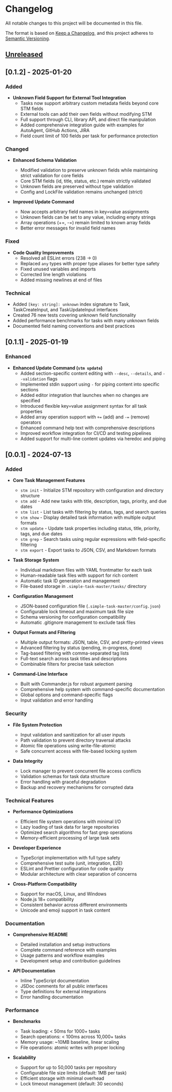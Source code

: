 # Changelog

All notable changes to this project will be documented in this file.

The format is based on [Keep a Changelog](https://keepachangelog.com/en/1.0.0/),
and this project adheres to [Semantic Versioning](https://semver.org/spec/v2.0.0.html).

## [Unreleased]

## [0.1.2] - 2025-01-20

### Added

- **Unknown Field Support for External Tool Integration**
  - Tasks now support arbitrary custom metadata fields beyond core STM fields
  - External tools can add their own fields without modifying STM
  - Full support through CLI, library API, and direct file manipulation
  - Added comprehensive integration guide with examples for AutoAgent, GitHub Actions, JIRA
  - Field count limit of 100 fields per task for performance protection

### Changed

- **Enhanced Schema Validation**
  - Modified validation to preserve unknown fields while maintaining strict validation for core fields
  - Core STM fields (id, title, status, etc.) remain strictly validated
  - Unknown fields are preserved without type validation
  - Config and LockFile validation remains unchanged (strict)

- **Improved Update Command**
  - Now accepts arbitrary field names in key=value assignments
  - Unknown fields can be set to any value, including empty strings
  - Array operations (+=, -=) remain limited to known array fields
  - Better error messages for invalid field names

### Fixed

- **Code Quality Improvements**
  - Resolved all ESLint errors (238 → 0)
  - Replaced `any` types with proper type aliases for better type safety
  - Fixed unused variables and imports
  - Corrected line length violations
  - Added missing newlines at end of files

### Technical

- Added `[key: string]: unknown` index signature to Task, TaskCreateInput, and TaskUpdateInput interfaces
- Created 76 new tests covering unknown field functionality
- Added performance benchmarks for tasks with many unknown fields
- Documented field naming conventions and best practices

## [0.1.1] - 2025-01-19

### Enhanced

- **Enhanced Update Command (`stm update`)**
  - Added section-specific content editing with `--desc`, `--details`, and `--validation` flags
  - Implemented stdin support using `-` for piping content into specific sections
  - Added editor integration that launches when no changes are specified
  - Introduced flexible key=value assignment syntax for all task properties
  - Added array operation support with `+=` (add) and `-=` (remove) operators
  - Enhanced command help text with comprehensive descriptions
  - Improved workflow integration for CI/CD and testing pipelines
  - Added support for multi-line content updates via heredoc and piping

## [0.0.1] - 2024-07-13

### Added

- **Core Task Management Features**
  - `stm init` - Initialize STM repository with configuration and directory structure
  - `stm add` - Add new tasks with title, description, tags, priority, and due dates
  - `stm list` - List tasks with filtering by status, tags, and search queries
  - `stm show` - Display detailed task information with multiple output formats
  - `stm update` - Update task properties including status, title, priority, tags, and due dates
  - `stm grep` - Search tasks using regular expressions with field-specific filtering
  - `stm export` - Export tasks to JSON, CSV, and Markdown formats

- **Task Storage System**
  - Individual markdown files with YAML frontmatter for each task
  - Human-readable task files with support for rich content
  - Automatic task ID generation and management
  - File-based storage in `.simple-task-master/tasks/` directory

- **Configuration Management**
  - JSON-based configuration file (`.simple-task-master/config.json`)
  - Configurable lock timeout and maximum task file size
  - Schema versioning for configuration compatibility
  - Automatic .gitignore management to exclude task files

- **Output Formats and Filtering**
  - Multiple output formats: JSON, table, CSV, and pretty-printed views
  - Advanced filtering by status (pending, in-progress, done)
  - Tag-based filtering with comma-separated tag lists
  - Full-text search across task titles and descriptions
  - Combinable filters for precise task selection

- **Command-Line Interface**
  - Built with Commander.js for robust argument parsing
  - Comprehensive help system with command-specific documentation
  - Global options and command-specific flags
  - Input validation and error handling

### Security

- **File System Protection**
  - Input validation and sanitization for all user inputs
  - Path validation to prevent directory traversal attacks
  - Atomic file operations using write-file-atomic
  - Safe concurrent access with file-based locking system

- **Data Integrity**
  - Lock manager to prevent concurrent file access conflicts
  - Validation schemas for task data structure
  - Error handling with graceful degradation
  - Backup and recovery mechanisms for corrupted data

### Technical Features

- **Performance Optimizations**
  - Efficient file system operations with minimal I/O
  - Lazy loading of task data for large repositories
  - Optimized search algorithms for fast grep operations
  - Memory-efficient processing of large task sets

- **Developer Experience**
  - TypeScript implementation with full type safety
  - Comprehensive test suite (unit, integration, E2E)
  - ESLint and Prettier configuration for code quality
  - Modular architecture with clear separation of concerns

- **Cross-Platform Compatibility**
  - Support for macOS, Linux, and Windows
  - Node.js 18+ compatibility
  - Consistent behavior across different environments
  - Unicode and emoji support in task content

### Documentation

- **Comprehensive README**
  - Detailed installation and setup instructions
  - Complete command reference with examples
  - Usage patterns and workflow examples
  - Development setup and contribution guidelines

- **API Documentation**
  - Inline TypeScript documentation
  - JSDoc comments for all public interfaces
  - Type definitions for external integrations
  - Error handling documentation

### Performance

- **Benchmarks**
  - Task loading: < 50ms for 1000+ tasks
  - Search operations: < 100ms across 10,000+ tasks
  - Memory usage: ~10MB baseline, linear scaling
  - File operations: atomic writes with proper locking

- **Scalability**
  - Support for up to 50,000 tasks per repository
  - Configurable file size limits (default: 1MB per task)
  - Efficient storage with minimal overhead
  - Lock timeout management (default: 30 seconds)

[Unreleased]: https://github.com/your-username/simple-task-master/compare/v1.0.0...HEAD
[1.0.0]: https://github.com/your-username/simple-task-master/releases/tag/v1.0.0
